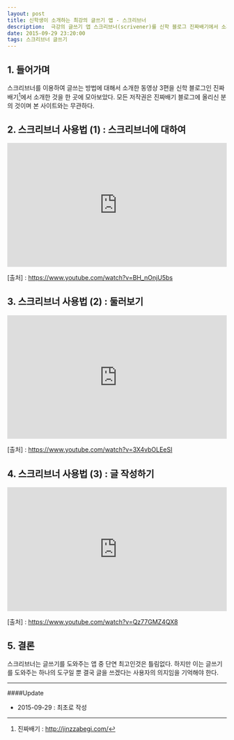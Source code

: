 ```yaml
---
layout: post
title: 신학생이 소개하는 최강의 글쓰기 앱 - 스크리브너
description:  극강의 글쓰기 앱 스크리브너(scrivener)를 신학 블로그 진짜배기에서 소개하는 3편의 동영상을 모아봤습니다.
date: 2015-09-29 23:20:00 
tags: 스크리브너 글쓰기
---
```


## 1. 들어가며

스크리브너를 이용하여 글쓰는 방법에 대해서 소개한 동영상 3편을 신학 블로그인 진짜배기[^1]에서 소개한 것을 한 곳에 모아보았다. 모든 저작권은 진짜배기 블로그에 올리신 분의 것이며 본 사이트와는 무관하다.

## 2. 스크리브너 사용법 (1) : 스크리브너에 대하여

<style>.embed-container { position: relative; padding-bottom: 56.25%; height: 0; overflow: hidden; max-width: 100%; } .embed-container iframe, .embed-container object, .embed-container embed { position: absolute; top: 0; left: 0; width: 100%; height: 100%; }</style><div class='embed-container'><iframe src='https://www.youtube.com/embed/BH_nOnjU5bs' frameborder='0' allowfullscreen></iframe></div>

[출처] : https://www.youtube.com/watch?v=BH_nOnjU5bs

## 3. 스크리브너 사용법 (2) : 둘러보기

<style>.embed-container { position: relative; padding-bottom: 56.25%; height: 0; overflow: hidden; max-width: 100%; } .embed-container iframe, .embed-container object, .embed-container embed { position: absolute; top: 0; left: 0; width: 100%; height: 100%; }</style><div class='embed-container'><iframe src='https://www.youtube.com/embed/3X4vbOLEeSI' frameborder='0' allowfullscreen></iframe></div>

[출처] : https://www.youtube.com/watch?v=3X4vbOLEeSI

## 4. 스크리브너 사용법 (3) : 글 작성하기

<style>.embed-container { position: relative; padding-bottom: 56.25%; height: 0; overflow: hidden; max-width: 100%; } .embed-container iframe, .embed-container object, .embed-container embed { position: absolute; top: 0; left: 0; width: 100%; height: 100%; }</style><div class='embed-container'><iframe src='https://www.youtube.com/embed/Qz77GMZ4QX8' frameborder='0' allowfullscreen></iframe></div>

[출처] : https://www.youtube.com/watch?v=Qz77GMZ4QX8

## 5. 결론

스크리브너는 글쓰기를 도와주는 앱 중 단연 최고인것은 틀림없다. 하지만 이는 글쓰기를 도와주는 하나의 도구일 뿐 결국 글을 쓰겠다는 사용자의 의지임을 기억해야 한다.


***

####Update

- 2015-09-29 : 최초로 작성


[^1]: 진짜배기 : http://jinzzabegi.com/